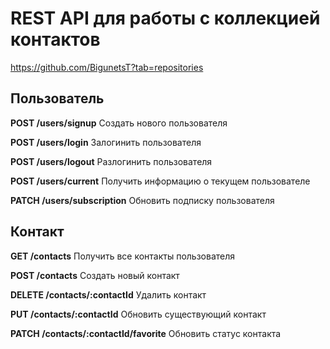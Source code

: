 # REST API для работы с коллекцией контактов

<https://github.com/BigunetsT?tab=repositories>

## Пользователь

**POST /users/signup** Создать нового пользователя

**POST /users/login** Залогинить пользователя

**POST /users/logout** Разлогинить пользователя

**POST /users/current** Получить информацию о текущем пользователе

**PATCH /users/subscription** Обновить подписку пользователя

## Контакт

**GET /contacts** Получить все контакты пользователя

**POST /contacts** Создать новый контакт

**DELETE /contacts/:contactId** Удалить контакт

**PUT /contacts/:contactId** Обновить существующий контакт

**PATCH /contacts/:contactId/favorite** Обновить статус контакта
